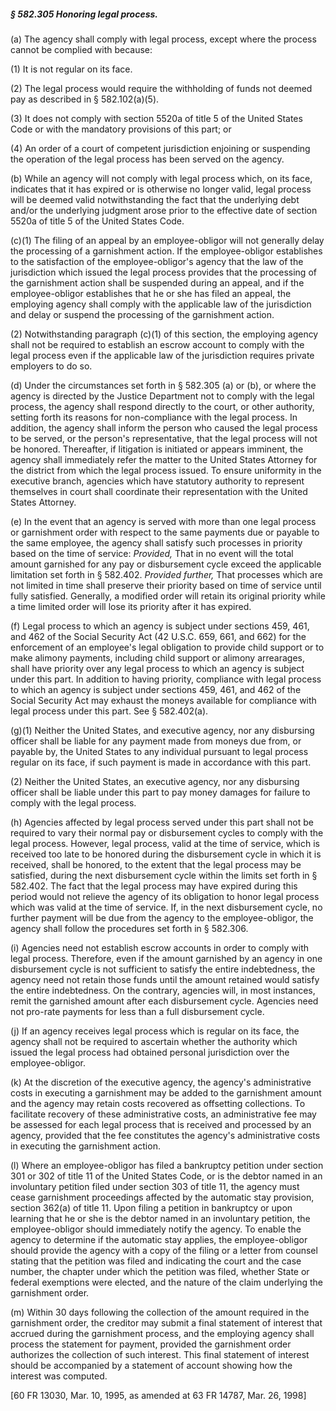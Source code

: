 ##### § 582.305 Honoring legal process. #####

(a) The agency shall comply with legal process, except where the process cannot be complied with because:

(1) It is not regular on its face.

(2) The legal process would require the withholding of funds not deemed pay as described in § 582.102(a)(5).

(3) It does not comply with section 5520a of title 5 of the United States Code or with the mandatory provisions of this part; or

(4) An order of a court of competent jurisdiction enjoining or suspending the operation of the legal process has been served on the agency.

(b) While an agency will not comply with legal process which, on its face, indicates that it has expired or is otherwise no longer valid, legal process will be deemed valid notwithstanding the fact that the underlying debt and/or the underlying judgment arose prior to the effective date of section 5520a of title 5 of the United States Code.

(c)(1) The filing of an appeal by an employee-obligor will not generally delay the processing of a garnishment action. If the employee-obligor establishes to the satisfaction of the employee-obligor's agency that the law of the jurisdiction which issued the legal process provides that the processing of the garnishment action shall be suspended during an appeal, and if the employee-obligor establishes that he or she has filed an appeal, the employing agency shall comply with the applicable law of the jurisdiction and delay or suspend the processing of the garnishment action.

(2) Notwithstanding paragraph (c)(1) of this section, the employing agency shall not be required to establish an escrow account to comply with the legal process even if the applicable law of the jurisdiction requires private employers to do so.

(d) Under the circumstances set forth in § 582.305 (a) or (b), or where the agency is directed by the Justice Department not to comply with the legal process, the agency shall respond directly to the court, or other authority, setting forth its reasons for non-compliance with the legal process. In addition, the agency shall inform the person who caused the legal process to be served, or the person's representative, that the legal process will not be honored. Thereafter, if litigation is initiated or appears imminent, the agency shall immediately refer the matter to the United States Attorney for the district from which the legal process issued. To ensure uniformity in the executive branch, agencies which have statutory authority to represent themselves in court shall coordinate their representation with the United States Attorney.

(e) In the event that an agency is served with more than one legal process or garnishment order with respect to the same payments due or payable to the same employee, the agency shall satisfy such processes in priority based on the time of service: *Provided,* That in no event will the total amount garnished for any pay or disbursement cycle exceed the applicable limitation set forth in § 582.402. *Provided further,* That processes which are not limited in time shall preserve their priority based on time of service until fully satisfied. Generally, a modified order will retain its original priority while a time limited order will lose its priority after it has expired.

(f) Legal process to which an agency is subject under sections 459, 461, and 462 of the Social Security Act (42 U.S.C. 659, 661, and 662) for the enforcement of an employee's legal obligation to provide child support or to make alimony payments, including child support or alimony arrearages, shall have priority over any legal process to which an agency is subject under this part. In addition to having priority, compliance with legal process to which an agency is subject under sections 459, 461, and 462 of the Social Security Act may exhaust the moneys available for compliance with legal process under this part. See § 582.402(a).

(g)(1) Neither the United States, and executive agency, nor any disbursing officer shall be liable for any payment made from moneys due from, or payable by, the United States to any individual pursuant to legal process regular on its face, if such payment is made in accordance with this part.

(2) Neither the United States, an executive agency, nor any disbursing officer shall be liable under this part to pay money damages for failure to comply with the legal process.

(h) Agencies affected by legal process served under this part shall not be required to vary their normal pay or disbursement cycles to comply with the legal process. However, legal process, valid at the time of service, which is received too late to be honored during the disbursement cycle in which it is received, shall be honored, to the extent that the legal process may be satisfied, during the next disbursement cycle within the limits set forth in § 582.402. The fact that the legal process may have expired during this period would not relieve the agency of its obligation to honor legal process which was valid at the time of service. If, in the next disbursement cycle, no further payment will be due from the agency to the employee-obligor, the agency shall follow the procedures set forth in § 582.306.

(i) Agencies need not establish escrow accounts in order to comply with legal process. Therefore, even if the amount garnished by an agency in one disbursement cycle is not sufficient to satisfy the entire indebtedness, the agency need not retain those funds until the amount retained would satisfy the entire indebtedness. On the contrary, agencies will, in most instances, remit the garnished amount after each disbursement cycle. Agencies need not pro-rate payments for less than a full disbursement cycle.

(j) If an agency receives legal process which is regular on its face, the agency shall not be required to ascertain whether the authority which issued the legal process had obtained personal jurisdiction over the employee-obligor.

(k) At the discretion of the executive agency, the agency's administrative costs in executing a garnishment may be added to the garnishment amount and the agency may retain costs recovered as offsetting collections. To facilitate recovery of these administrative costs, an administrative fee may be assessed for each legal process that is received and processed by an agency, provided that the fee constitutes the agency's administrative costs in executing the garnishment action.

(l) Where an employee-obligor has filed a bankruptcy petition under section 301 or 302 of title 11 of the United States Code, or is the debtor named in an involuntary petition filed under section 303 of title 11, the agency must cease garnishment proceedings affected by the automatic stay provision, section 362(a) of title 11. Upon filing a petition in bankruptcy or upon learning that he or she is the debtor named in an involuntary petition, the employee-obligor should immediately notify the agency. To enable the agency to determine if the automatic stay applies, the employee-obligor should provide the agency with a copy of the filing or a letter from counsel stating that the petition was filed and indicating the court and the case number, the chapter under which the petition was filed, whether State or federal exemptions were elected, and the nature of the claim underlying the garnishment order.

(m) Within 30 days following the collection of the amount required in the garnishment order, the creditor may submit a final statement of interest that accrued during the garnishment process, and the employing agency shall process the statement for payment, provided the garnishment order authorizes the collection of such interest. This final statement of interest should be accompanied by a statement of account showing how the interest was computed.

[60 FR 13030, Mar. 10, 1995, as amended at 63 FR 14787, Mar. 26, 1998]
